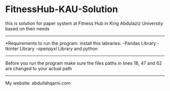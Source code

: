 # FitnessHub-KAU-Solution

this is solution for paper system at Fitness Hub in King Abdulaziz University based on their needs

----------

*Requirements to run the program:
install this labraries: 
-Pandas Library 
-tkinter Library 
-openpyxl Library 
and 
python

---------

Before you run the program make sure the files paths in lines 18, 47 and 62 are changed to your actual path

--------

My website: abdullahqarni.com
